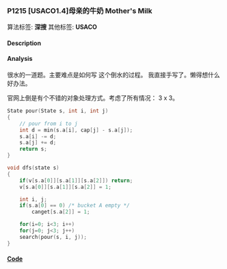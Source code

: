 
### P1215 [USACO1.4]母亲的牛奶 Mother's Milk

算法标签: **深搜**
其他标签: **USACO**

#### Description


#### Analysis

很水的一道题。主要难点是如何写 这个倒水的过程。 我直接手写了。懒得想什么好办法。

官网上倒是有个不错的对象处理方式。考虑了所有情况： 3 x 3。

```cpp
State pour(State s, int i, int j)
{
    // pour from i to j
    int d = min(s.a[i], cap[j] - s.a[j]);
    s.a[i] -= d;
    s.a[j] += d;
    return s;
}

void dfs(state s)
{
    if(v[s.a[0]][s.a[1]][s.a[2]]) return;
    v[s.a[0]][s.a[1]][s.a[2]] = 1;

    int i, j;
    if(s.a[0] == 0)	/* bucket A empty */
	    canget[s.a[2]] = 1;

    for(i=0; i<3; i++)
    for(j=0; j<3; j++)
	search(pour(s, i, j));	
}
```


#### [Code](../../cpp/12/p1215.cpp)
